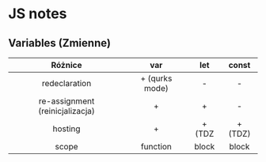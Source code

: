 # JS notes

## Variables (Zmienne)

Różnice | var | let | const 
:---: | :---: | :---: |:-----:|
redeclaration | + (qurks mode) | - |   -   |
re-assignment (reinicjalizacja) | + | + |   -   |
hosting | + | + (TDZ | + (TDZ)|
scope | function | block | block|